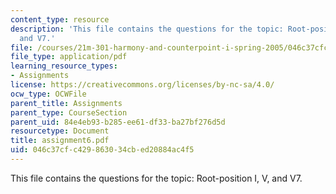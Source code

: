 ```yaml
---
content_type: resource
description: 'This file contains the questions for the topic: Root-position I, V,
  and V7.'
file: /courses/21m-301-harmony-and-counterpoint-i-spring-2005/046c37cfc429863034cbed20884ac4f5_assignment6.pdf
file_type: application/pdf
learning_resource_types:
- Assignments
license: https://creativecommons.org/licenses/by-nc-sa/4.0/
ocw_type: OCWFile
parent_title: Assignments
parent_type: CourseSection
parent_uid: 84e4eb93-b285-ee61-df33-ba27bf276d5d
resourcetype: Document
title: assignment6.pdf
uid: 046c37cf-c429-8630-34cb-ed20884ac4f5
---
```

This file contains the questions for the topic: Root-position I, V, and V7.